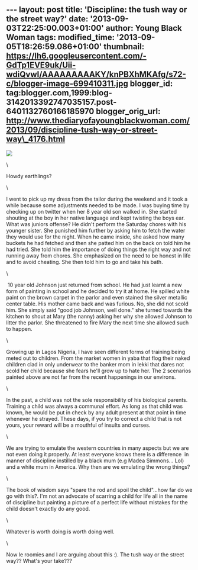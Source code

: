 --- layout: post title: 'Discipline: the tush way or the street way?'
date: '2013-09-03T22:25:00.003+01:00' author: Young Black Woman tags:
modified\_time: '2013-09-05T18:26:59.086+01:00' thumbnail:
https://lh6.googleusercontent.com/-GdTp1EVE9uk/Uii-wdiQvwI/AAAAAAAAAKY/knPBXhMKAfg/s72-c/blogger-image-699410311.jpg
blogger\_id:
tag:blogger.com,1999:blog-3142013392747035157.post-6401132760166185970
blogger\_orig\_url:
http://www.thediaryofayoungblackwoman.com/2013/09/discipline-tush-way-or-street-way\_4176.html
---
<div>

<div class="separator" style="clear: both;">

[![](https://lh6.googleusercontent.com/-GdTp1EVE9uk/Uii-wdiQvwI/AAAAAAAAAKY/knPBXhMKAfg/s640/blogger-image-699410311.jpg)](https://lh6.googleusercontent.com/-GdTp1EVE9uk/Uii-wdiQvwI/AAAAAAAAAKY/knPBXhMKAfg/s640/blogger-image-699410311.jpg)

</div>

\

</div>

<div>

Howdy earthlings?

</div>

<div>

\

</div>

<div>

I went to pick up my dress from the tailor during the weekend and it
took a while because some adjustments needed to be made. I was buying
time by checking up on twitter when her 8 year old son walked in. She
started shouting at the boy in her native language and kept twisting the
boys ear. What was juniors offense? He didn't perform the Saturday
chores with his younger sister. She punished him further by asking him
to fetch the water they would use for the night. When he came inside,
she asked how many buckets he had fetched and then she patted him on the
back on told him he had tried. She told him the importance of doing
things the right way and not running away from chores. She emphasized on
the need to be honest in life and to avoid cheating. She then told him
to go and take his bath.

</div>

<div>

\

</div>

<div>

 10 year old Johnson just returned from school. He had just learnt a new
form of painting in school and he decided to try it at home. He spilled
white paint on the brown carpet in the parlor and even stained the
silver metallic center table. His mother came back and was furious. No,
she did not scold him. She simply said "good job Johnson, well done."
she turned towards the kitchen to shout at Mary (the nanny) asking her
why she allowed Johnson to litter the parlor. She threatened to fire
Mary the next time she allowed such to happen.

</div>

<div>

\

</div>

<div>

Growing up in Lagos Nigeria, I have seen different forms of training
being meted out to children. From the market women in yaba that flog
their naked children clad in only underwear to the banker mom in lekki
that dares not scold her child because she fears he'll grow up to hate
her. The 2 scenarios painted above are not far from the recent
happenings in our environs. 

</div>

<div>

\

</div>

<div>

In the past, a child was not the sole responsibility of his biological
parents. Training a child was always a communal effort. As long as that
child was known, he would be put in check by any adult present at that
point in time whenever he strayed. These days, if you try to correct a
child that is not yours, your reward will be a mouthful of insults and
curses.

</div>

<div>

\

</div>

<div>

We are trying to emulate the western countries in many aspects but we
are not even doing it properly. At least everyone knows there is a
difference  in manner of discipline instilled by a black mum (e.g Madea
Simmons... Lol) and a white mum in America. Why then are we emulating
the wrong things?

</div>

<div>

\

</div>

<div>

The book of wisdom says "spare the rod and spoil the child"...how far do
we go with this?. I'm not an advocate of scarring a child for life all
in the name of discipline but painting a picture of a perfect life
without mistakes for the child doesn't exactly do any good. 

</div>

<div>

\

</div>

<div>

Whatever is worth doing is worth doing well.

</div>

<div>

\

</div>

<div>

Now le roomies and I are arguing about this :). The tush way or the
street way?? What's your take??? 

</div>
